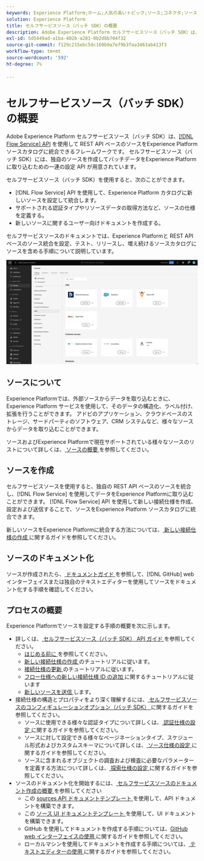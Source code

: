 ```yaml
---
keywords: Experience Platform;ホーム;人気の高いトピック;ソース;コネクタ;ソースコネクタ;ソース sdk;SDK;SDK
solution: Experience Platform
title: セルフサービスソース（バッチ SDK）の概要
description: Adobe Experience Platform セルフサービスソース（バッチ SDK）は、Flow Service API を使用して REST API ベースのソースを統合し、データをExperience Platformに取り込むことができる、設定 API のセットです。
exl-id: 5d5449ad-a1ba-402b-a281-0b2d8b704f32
source-git-commit: f129c215ebc5dc169b9a7ef9b3faa3463ab413f3
workflow-type: tm+mt
source-wordcount: '592'
ht-degree: 7%

---
```


# セルフサービスソース（バッチ SDK）の概要

Adobe Experience Platform セルフサービスソース（バッチ SDK）は、[[!DNL Flow Service] API](https://www.adobe.io/experience-platform-apis/references/flow-service/) を使用して REST API ベースのソースをExperience Platform ソースカタログに統合できるフレームワークです。 セルフサービスソース（バッチ SDK）には、独自のソースを作成してバッチデータをExperience Platformに取り込むための一連の設定 API が用意されています。

セルフサービスソース（バッチ SDK）を使用すると、次のことができます。

* [!DNL Flow Service] API を使用して、Experience Platform カタログに新しいソースを設定して統合します。
* サポートされる認証タイプやリソースデータの取得方法など、ソースの仕様を定義する。
* 新しいソースに関するユーザー向けドキュメントを作成する。

セルフサービスソースのドキュメントでは、Experience Platformと REST API ベースのソース統合を設定、テスト、リリースし、増え続けるソースカタログにソースを含める手順について説明しています。

![カタログ](./assets/catalog.png)

## ソースについて

Experience Platformでは、外部ソースからデータを取り込むときに、Experience Platform サービスを使用して、そのデータの構造化、ラベル付け、拡張を行うことができます。 アドビのアプリケーション、クラウドベースのストレージ、サードパーティのソフトウェア、CRM システムなど、様々なソースからデータを取り込むことができます。

ソースおよびExperience Platformで現在サポートされている様々なソースのリストについて詳しくは、[ ソースの概要 ](../home.md) を参照してください。

## ソースを作成

セルフサービスソースを使用すると、独自の REST API ベースのソースを統合し、[!DNL Flow Service] を使用してデータをExperience Platformに取り込むことができます。 [!DNL Flow Service] API を使用して新しい接続仕様を作成、設定および送信することで、ソースをExperience Platform ソースカタログに統合できます。

新しいソースをExperience Platformに統合する方法については、[ 新しい接続仕様の作成 ](./api/api-overview.md) に関するガイドを参照してください。

## ソースのドキュメント化

ソースが作成されたら、[ ドキュメントガイド ](./documentation/doc-overview.md) を参照して、[!DNL GitHub] web インターフェイスまたは独自のテキストエディターを使用してソースをドキュメント化する手順を確認してください。

## プロセスの概要

Experience Platformでソースを設定する手順の概要を次に示します。

* 詳しくは、[ セルフサービスソース（バッチ SDK） API ガイド ](./api/api-overview.md) を参照してください。
   * [ はじめる前に ](./api/getting-started.md) を参照してください。
   * [ 新しい接続仕様の作成 ](./api/create.md) のチュートリアルに従います。
   * [ 接続仕様の更新 ](./api/update-connection-specs.md) のチュートリアルに従います。
   * [ フロー仕様への新しい接続仕様 ID の追加 ](./api/update-flow-specs.md) に関するチュートリアルに従います
   * [ 新しいソースを送信 ](./api/submit.md) します。
* 接続仕様の構造とプロパティをより深く理解するには、[ セルフサービスソースのコンフィギュレーションオプション（バッチ SDK） ](./config/config.md) に関するガイドを参照してください。
   * ソースに使用できる様々な認証タイプについて詳しくは、[ 認証仕様の設定 ](./config/authspec.md) に関するガイドを参照してください。
   * ソースに対して設定できる様々なページネーションタイプ、スケジュール形式およびカスタムスキーマについて詳しくは、[ ソース仕様の設定 ](./config/sourcespec.md) に関するガイドを参照してください。
   * ソースに含まれるオブジェクトの調査および検査に必要なパラメーターを定義する方法について詳しくは、[ 探索仕様の設定 ](./config/explorespec.md) に関するガイドを参照してください。
* ソースのドキュメント化を開始するには、[ セルフサービスソースのドキュメント作成の概要 ](./documentation/doc-overview.md) を参照してください
   * この [sources API ドキュメントテンプレート ](./documentation/template.md) を使用して、API ドキュメントを構築できます。
   * この [ ソース UI ドキュメントテンプレート ](./documentation/ui-template.md) を使用して、UI ドキュメントを構築できます。
   * GitHub を使用してドキュメントを作成する手順については、[GitHub web インターフェイスの使用 ](./documentation/github.md) に関するガイドを参照してください。
   * ローカルマシンを使用してドキュメントを作成する手順については、[ テキストエディターの使用 ](./documentation/text-editor.md) に関するガイドを参照してください。
